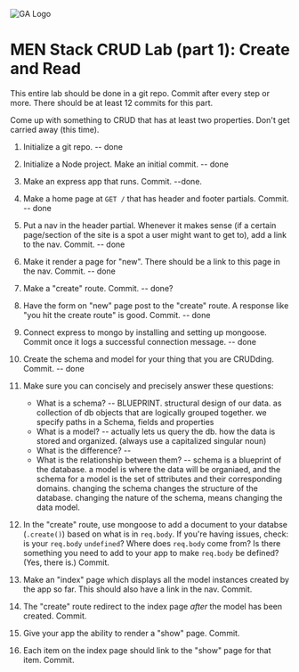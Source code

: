 ![GA Logo](https://ga-dash.s3.amazonaws.com/production/assets/logo-9f88ae6c9c3871690e33280fcf557f33.png)

# MEN Stack CRUD Lab (part 1): Create and Read

This entire lab should be done in a git repo.  Commit after every step or more.  There should be at least 12 commits for this part.

Come up with something to CRUD that has at least two properties. Don't get carried away (this time). 

1. Initialize a git repo. -- done
1. Initialize a Node project. Make an initial commit. -- done
1. Make an express app that runs. Commit. --done.
1. Make a home page at `GET /` that has header and footer partials.  Commit. -- done
1. Put a nav in the header partial.  Whenever it makes sense (if a certain page/section of the site is a spot a user might want to get to), add a link to the nav.  Commit. -- done
1. Make it render a page for "new". There should be a link to this page in the nav. Commit. -- done
1. Make a "create" route. Commit. -- done?
1. Have the form on "new" page post to the "create" route. A response like "you hit the create route" is good. Commit. -- done
1. Connect express to mongo by installing and setting up mongoose. Commit once it logs a successful connection message. -- done




1. Create the schema and model for your thing that you are CRUDding. Commit. -- done


1. Make sure you can concisely and precisely answer these questions: 
    * What is a schema?  -- BLUEPRINT.  structural design of our data.  as collection of db objects that are logically grouped together. we specify paths in a Schema, fields and properties
    * What is a model?  -- actually lets us query the db.  how the data is stored and organized. (always use a capitalized singular noun)
    * What is the difference?  --  
    * What is the relationship between them? -- schema is a blueprint of the database.  a model is where the data will be organiaed, and the schema for a model is the set of sttributes and their corresponding domains. changing the schema changes the structure of the database.  changing the nature of the schema, means changing the data model.  

1. In the "create" route, use mongoose to add a document to your databse (`.create()`) based on what is in `req.body`. If you're having issues, check: is your `req.body` `undefined`? Where does `req.body` come from? Is there something you need to add to your app to make `req.body` be defined? (Yes, there is.) Commit.
1. Make an "index" page which displays all the model instances created by the app so far. This should also have a link in the nav. Commit.
1. The "create" route redirect to the index page _after_ the model has been created. Commit.
1. Give your app the ability to render a "show" page. Commit.
1. Each item on the index page should link to the "show" page for that item. Commit.























